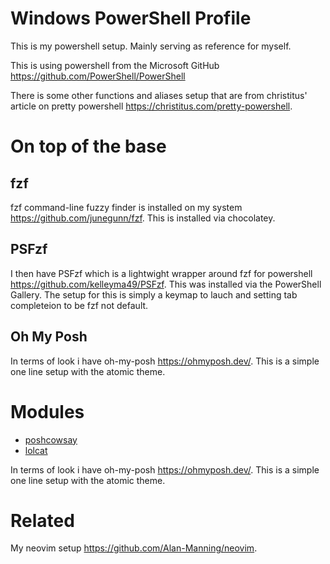 # Windows PowerShell Profile

This is my powershell setup. Mainly serving as reference for myself.

This is using powershell from the Microsoft GitHub https://github.com/PowerShell/PowerShell

There is some other functions and aliases setup that are from christitus' article on pretty powershell https://christitus.com/pretty-powershell.

# On top of the base

## fzf

fzf command-line fuzzy finder is installed on my system https://github.com/junegunn/fzf. This is installed via chocolatey.

## PSFzf

I then have PSFzf which is a lightwight wrapper around fzf for powershell https://github.com/kelleyma49/PSFzf. This was installed via the PowerShell Gallery. The setup for this is simply a keymap to lauch and setting tab completeion to be fzf not default.

## Oh My Posh

In terms of look i have oh-my-posh https://ohmyposh.dev/. This is a simple one line setup with the atomic theme.

# Modules
- [poshcowsay](https://github.com/kanej/Posh-Cowsay)
- [lolcat](https://www.powershellgallery.com/packages/lolcat/1.0.7)

In terms of look i have oh-my-posh https://ohmyposh.dev/. This is a simple one line setup with the atomic theme.

# Related

My neovim setup https://github.com/Alan-Manning/neovim.
